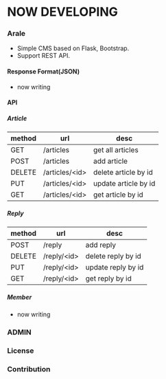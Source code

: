 # NOW DEVELOPING #

### Arale ###

- Simple CMS  based on Flask, Bootstrap.
- Support REST API.

#### Response Format(JSON) ####

- now writing

#### API ####

##### Article #####

| method        | url             | desc                 |
| ------------- | --------------- |--------------------- |
| GET           | /articles       | get all articles     |
| POST          | /articles       | add article          |
| DELETE        | /articles/&lt;id&gt;  | delete article by id |
| PUT           | /articles/&lt;id&gt;  | update article by id |
| GET           | /articles/&lt;id&gt;   | get article by id    |

##### Reply #####

| method        | url             | desc                 |
| ------------- | --------------- |--------------------- |
| POST          | /reply           | add reply          |
| DELETE        | /reply/&lt;id&gt;  | delete reply by id |
| PUT           | /reply/&lt;id&gt;  | update reply by id |
| GET           | /reply/&lt;id&gt;   | get reply by id    |


##### Member #####

- now writing

### ADMIN ###




### License ###

### Contribution ###
